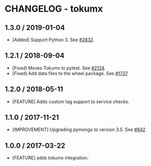 # CHANGELOG - tokumx

## 1.3.0 / 2019-01-04

* [Added] Support Python 3. See [#2832](https://github.com/DataDog/integrations-core/pull/2832).

## 1.2.1 / 2018-09-04

* [Fixed] Moves Tokumx to pytest. See [#2134](https://github.com/DataDog/integrations-core/pull/2134).
* [Fixed] Add data files to the wheel package. See [#1727](https://github.com/DataDog/integrations-core/pull/1727).

## 1.2.0 / 2018-05-11

* [FEATURE] Adds custom tag support to service checks.

## 1.1.0 / 2017-11-21

* [IMPROVEMENT] Upgrading pymongo to version 3.5. See [#842][]

## 1.0.0 / 2017-03-22

* [FEATURE] adds tokumx integration.

<!--- The following link definition list is generated by PimpMyChangelog --->
[#842]: https://github.com/DataDog/integrations-core/issues/842
